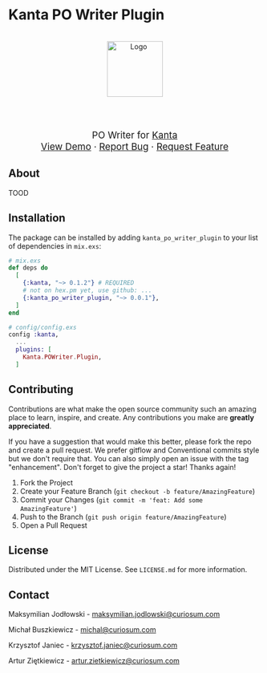 # Kanta PO Writer Plugin

<div align="center">
  <br />
  <a href="https://github.com/curiosum-dev/kanta">
    <img src="./logo.png" alt="Logo" height="111">
  </a>
  <br />
  <br />
  <p style="margin-top: 3rem; font-size: 14pt;" align="center">
    PO Writer for <a href="https://github.com/curiosum-dev/kanta">Kanta</a>
    <br />
    <a href="https://kanta.munasoft.pl">View Demo</a>
    ·
    <a href="https://github.com/curiosum-dev/kanta_po_writer_plugin/issues">Report Bug</a>
    ·
    <a href="https://github.com/curiosum-dev/kanta_po_writer_plugin/issues">Request Feature</a>
  </p>
</div>

## About

TOOD

## Installation

The package can be installed by adding `kanta_po_writer_plugin` to your list of dependencies in `mix.exs`:

```elixir
# mix.exs
def deps do
  [
    {:kanta, "~> 0.1.2"} # REQUIRED
    # not on hex.pm yet, use github: ...
    {:kanta_po_writer_plugin, "~> 0.0.1"},
  ]
end
```

```elixir
# config/config.exs
config :kanta,
  ...
  plugins: [
    Kanta.POWriter.Plugin,
  ]
```

## Contributing

Contributions are what make the open source community such an amazing place to learn, inspire, and create.
Any contributions you make are **greatly appreciated**.

If you have a suggestion that would make this better, please fork the repo and create a pull request. We prefer gitflow and Conventional commits style but we don't require that. You can also simply open an issue with the tag "enhancement".
Don't forget to give the project a star! Thanks again!

1. Fork the Project
2. Create your Feature Branch (`git checkout -b feature/AmazingFeature`)
3. Commit your Changes (`git commit -m 'feat: Add some AmazingFeature'`)
4. Push to the Branch (`git push origin feature/AmazingFeature`)
5. Open a Pull Request

## License

Distributed under the MIT License. See `LICENSE.md` for more information.

## Contact

Maksymilian Jodłowski - maksymilian.jodlowski@curiosum.com

Michał Buszkiewicz - michal@curiosum.com

Krzysztof Janiec - krzysztof.janiec@curiosum.com

Artur Ziętkiewicz - artur.zietkiewicz@curiosum.com
